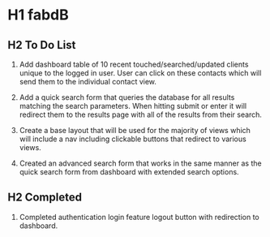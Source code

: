 # H1 fabdB

## H2 To Do List

1. Add dashboard table of 10 recent touched/searched/updated clients unique to the logged in user. User can click on these contacts which will send them to the individual contact view.

2. Add a quick search form that queries the database for all results matching the search parameters. When hitting submit or enter it will redirect them to the results page with all of the results from their search.

3. Create a base layout that will be used for the majority of views which will include a nav including clickable buttons that redirect to various views.

4. Created an advanced search form that works in the same manner as the quick search form from dashboard with extended search options.

## H2 Completed

1. Completed authentication login feature logout button with redirection to dashboard.
